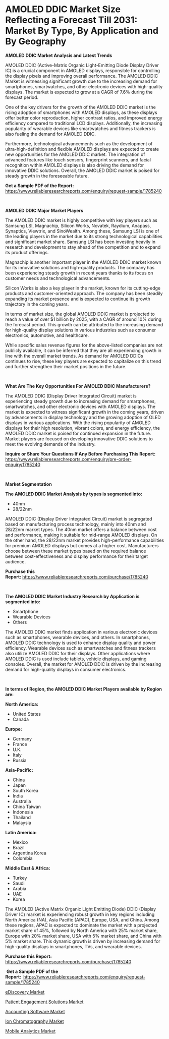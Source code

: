 <p><h1>AMOLED DDIC Market Size Reflecting a Forecast Till 2031: Market By Type, By Application and By Geography</h1></p><p><strong>AMOLED DDIC Market Analysis and Latest Trends</strong></p>
<p><p>AMOLED DDIC (Active-Matrix Organic Light-Emitting Diode Display Driver IC) is a crucial component in AMOLED displays, responsible for controlling the display pixels and improving overall performance. The AMOLED DDIC Market is witnessing significant growth due to the increasing demand for smartphones, smartwatches, and other electronic devices with high-quality displays. The market is expected to grow at a CAGR of 7.6% during the forecast period.</p><p>One of the key drivers for the growth of the AMOLED DDIC market is the rising adoption of smartphones with AMOLED displays, as these displays offer better color reproduction, higher contrast ratios, and improved energy efficiency compared to traditional LCD displays. Additionally, the increasing popularity of wearable devices like smartwatches and fitness trackers is also fueling the demand for AMOLED DDIC.</p><p>Furthermore, technological advancements such as the development of ultra-high-definition and flexible AMOLED displays are expected to create new opportunities for the AMOLED DDIC market. The integration of advanced features like touch sensors, fingerprint scanners, and facial recognition within AMOLED displays is also driving the demand for innovative DDIC solutions. Overall, the AMOLED DDIC market is poised for steady growth in the foreseeable future.</p></p>
<p><strong>Get a Sample PDF of the Report:&nbsp;</strong> <a href="https://www.reliableresearchreports.com/enquiry/request-sample/1785240">https://www.reliableresearchreports.com/enquiry/request-sample/1785240</a></p>
<p>&nbsp;</p>
<p><strong>AMOLED DDIC Major Market Players</strong></p>
<p><p>The AMOLED DDIC market is highly competitive with key players such as Samsung LSI, Magnachip, Silicon Works, Novatek, Raydium, Anapass, Synaptics, Viewtrix, and SinoWealth. Among these, Samsung LSI is one of the leading players in the market due to its strong technological capabilities and significant market share. Samsung LSI has been investing heavily in research and development to stay ahead of the competition and to expand its product offerings.</p><p>Magnachip is another important player in the AMOLED DDIC market known for its innovative solutions and high-quality products. The company has been experiencing steady growth in recent years thanks to its focus on customer needs and technological advancements.</p><p>Silicon Works is also a key player in the market, known for its cutting-edge products and customer-oriented approach. The company has been steadily expanding its market presence and is expected to continue its growth trajectory in the coming years.</p><p>In terms of market size, the global AMOLED DDIC market is projected to reach a value of over $1 billion by 2025, with a CAGR of around 10% during the forecast period. This growth can be attributed to the increasing demand for high-quality display solutions in various industries such as consumer electronics, automotive, and healthcare.</p><p>While specific sales revenue figures for the above-listed companies are not publicly available, it can be inferred that they are all experiencing growth in line with the overall market trends. As demand for AMOLED DDICs continues to rise, these key players are expected to capitalize on this trend and further strengthen their market positions in the future.</p></p>
<p>&nbsp;</p>
<p><strong>What Are The Key Opportunities For AMOLED DDIC Manufacturers?</strong></p>
<p><p>The AMOLED DDIC (Display Driver Integrated Circuit) market is experiencing steady growth due to increasing demand for smartphones, smartwatches, and other electronic devices with AMOLED displays. The market is expected to witness significant growth in the coming years, driven by advancements in display technology and the growing adoption of OLED displays in various applications. With the rising popularity of AMOLED displays for their high resolution, vibrant colors, and energy efficiency, the AMOLED DDIC market is poised for continued expansion in the future. Market players are focused on developing innovative DDIC solutions to meet the evolving demands of the industry.</p></p>
<p><strong>Inquire or Share Your Questions If Any Before Purchasing This Report:</strong> <a href="https://www.reliableresearchreports.com/enquiry/pre-order-enquiry/1785240">https://www.reliableresearchreports.com/enquiry/pre-order-enquiry/1785240</a></p>
<p>&nbsp;</p>
<p><strong>Market Segmentation</strong></p>
<p><strong>The AMOLED DDIC Market Analysis by types is segmented into:</strong></p>
<p><ul><li>40nm</li><li>28/22nm</li></ul></p>
<p><p>AMOLED DDIC (Display Driver Integrated Circuit) market is segregated based on manufacturing process technology, mainly into 40nm and 28/22nm market types. The 40nm market offers a balance between cost and performance, making it suitable for mid-range AMOLED displays. On the other hand, the 28/22nm market provides high-performance capabilities for premium AMOLED displays but comes at a higher cost. Manufacturers choose between these market types based on the required balance between cost-effectiveness and display performance for their target audience.</p></p>
<p><strong>Purchase this Report:&nbsp;</strong><a href="https://www.reliableresearchreports.com/purchase/1785240">https://www.reliableresearchreports.com/purchase/1785240</a></p>
<p>&nbsp;</p>
<p><strong>The AMOLED DDIC Market Industry Research by Application is segmented into:</strong></p>
<p><ul><li>Smartphone</li><li>Wearable Devices</li><li>Others</li></ul></p>
<p><p>The AMOLED DDIC market finds application in various electronic devices such as smartphones, wearable devices, and others. In smartphones, AMOLED DDIC technology is used to enhance display quality and power efficiency. Wearable devices such as smartwatches and fitness trackers also utilize AMOLED DDIC for their displays. Other applications where AMOLED DDIC is used include tablets, vehicle displays, and gaming consoles. Overall, the market for AMOLED DDIC is driven by the increasing demand for high-quality displays in consumer electronics.</p></p>
<p>&nbsp;</p>
<p><strong>In terms of Region, the AMOLED DDIC Market Players available by Region are:</strong></p>
<p>
    <p> <strong> North America: </strong>
        <ul>
            <li>United States</li>
            <li>Canada</li>
        </ul>
        </p> 
    <p> <strong> Europe: </strong>
        <ul>
            <li>Germany</li>
            <li>France</li>
            <li>U.K.</li>
            <li>Italy</li>
            <li>Russia</li>
        </ul>
        </p> 
    <p> <strong> Asia-Pacific: </strong>
        <ul>
            <li>China</li>
            <li>Japan</li>
            <li>South Korea</li>
            <li>India</li>
            <li>Australia</li>
            <li>China Taiwan</li>
            <li>Indonesia</li>
            <li>Thailand</li>
            <li>Malaysia</li>
        </ul>
        </p> 
    <p> <strong> Latin America: </strong>
        <ul>
            <li>Mexico</li>
            <li>Brazil</li>
            <li>Argentina Korea</li>
            <li>Colombia</li>
        </ul>
        </p> 
    <p> <strong> Middle East & Africa: </strong>
        <ul>
            <li>Turkey</li>
            <li>Saudi</li>
            <li>Arabia</li>
            <li>UAE</li>
            <li>Korea</li>
        </ul>
    </p>
    </p>
<p><p>The AMOLED (Active Matrix Organic Light Emitting Diode) DDIC (Display Driver IC) market is experiencing robust growth in key regions including North America (NA), Asia Pacific (APAC), Europe, USA, and China. Among these regions, APAC is expected to dominate the market with a projected market share of 45%, followed by North America with 25% market share, Europe with 20% market share, USA with 5% market share, and China with 5% market share. This dynamic growth is driven by increasing demand for high-quality displays in smartphones, TVs, and wearable devices.</p></p>
<p><strong>Purchase this Report: </strong><a href="https://www.reliableresearchreports.com/purchase/1785240">https://www.reliableresearchreports.com/purchase/1785240</a></p>
<p>&nbsp;<strong>Get a Sample PDF of the Report:&nbsp;&nbsp;</strong><a href="https://www.reliableresearchreports.com/enquiry/request-sample/1785240">https://www.reliableresearchreports.com/enquiry/request-sample/1785240</a></p>
<p><strong></strong></p>
<p><p><a href="https://medium.com/@scottford2001/ediscovery-market-research-report-its-history-and-forecast-2024-to-2031-58cc2ced71c1">eDiscovery Market</a></p><p><a href="https://medium.com/@elvirabogdani08/patient-engagement-solutions-market-trends-forecast-and-competitive-analysis-to-2031-191a4b178a93">Patient Engagement Solutions Market</a></p><p><a href="https://medium.com/@scottford2001/accounting-software-market-size-and-market-trends-complete-industry-overview-2024-to-2031-5aa6b0b890c6">Accounting Software Market</a></p><p><a href="https://medium.com/@angelaarnold1941/ion-chromatography-market-report-reveals-the-latest-trends-and-growth-opportunities-of-this-market-3ea36ca4c4b3">Ion Chromatography Market</a></p><p><a href="https://medium.com/@elvirabogdani08/mobile-analytics-market-research-report-its-history-and-forecast-2024-to-2031-af5f51512641">Mobile Analytics Market</a></p></p>